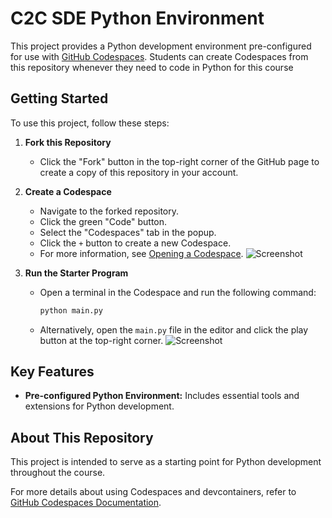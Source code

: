 # C2C SDE Python Environment

This project provides a Python development environment pre-configured for use with [GitHub Codespaces](https://docs.github.com/en/codespaces). Students can create Codespaces from this repository whenever they need to code in Python for this course

## Getting Started

To use this project, follow these steps:

1. **Fork this Repository**
   - Click the "Fork" button in the top-right corner of the GitHub page to create a copy of this repository in your account.

2. **Create a Codespace**
   - Navigate to the forked repository.
   - Click the green "Code" button.
   - Select the "Codespaces" tab in the popup.
   - Click the `+` button to create a new Codespace.
   - For more information, see [Opening a Codespace](https://docs.github.com/en/codespaces/developing-in-a-codespace/opening-an-existing-codespace).
   ![Screenshot](codespace_usage.png)

3. **Run the Starter Program**
   - Open a terminal in the Codespace and run the following command:

     ```bash
     python main.py
     ```

   - Alternatively, open the `main.py` file in the editor and click the play button at the top-right corner.
   ![Screenshot](codespace_run_file.png)

## Key Features

- **Pre-configured Python Environment:** Includes essential tools and extensions for Python development.

## About This Repository

This project is intended to serve as a starting point for Python development throughout the course.

For more details about using Codespaces and devcontainers, refer to [GitHub Codespaces Documentation](https://docs.github.com/en/codespaces).
